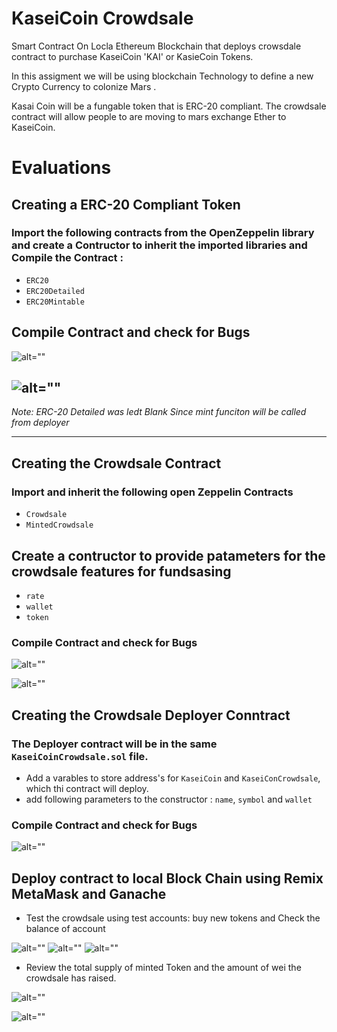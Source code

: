 # KaseiCoin Crowdsale 


Smart Contract On Locla Ethereum Blockchain that deploys crowsdale contract to purchase KaseiCoin 'KAI' or KasieCoin Tokens. 

In this assigment we will be using blockchain Technology to define a new Crypto Currency to colonize Mars . 

Kasai Coin will be a fungable token that is ERC-20 compliant. The crowdsale contract will allow people to are moving to mars exchange Ether to KaseiCoin. 

# Evaluations 

## Creating a ERC-20 Compliant Token 

### Import the following contracts from the OpenZeppelin library and create a Contructor to inherit the imported libraries and Compile the Contract :

* `ERC20`
* `ERC20Detailed`
* `ERC20Mintable`

## Compile Contract and check for Bugs

![alt=""](Images/KaseiCoin_Contract.png)

![alt=""](Images/CaseiCoin_Contract_deployed.png)
----------------------

*Note: ERC-20 Detailed was ledt Blank Since mint funciton will be called from deployer*

_______________________________

## Creating the Crowdsale Contract


### Import and inherit the following open Zeppelin Contracts 

* `Crowdsale`
* `MintedCrowdsale`

## Create a contructor to provide patameters for the crowdsale features for fundsasing 

* `rate`
* `wallet`
* `token`


### Compile Contract and check for Bugs

![alt=""](Images/KaseiCoin_crowsale_Constructor.png)

![alt=""](Images/KasiCoin_Crowdsale_compiled.png)

## Creating the Crowdsale Deployer Conntract

### The Deployer contract will be in the same `KaseiCoinCrowdsale.sol` file. 

* Add a varables to store address's for `KaseiCoin` and `KaseiConCrowdsale`, which thi contract will deploy.
* add following parameters to the constructor : `name`, `symbol` and `wallet`

### Compile Contract and check for Bugs

![alt=""](Images/KasiCoin_Crowdsale_compiled.png)

## Deploy contract to local Block Chain using Remix MetaMask and Ganache

* Test the crowdsale using test accounts: buy new tokens and Check the balance of account

![alt=""](Images/MetaMask_wallet_contract_deployment.png)
![alt=""](Images/Ganache_Contract_Deployer.png)
![alt=""](Images/Crowdsale_contract_Pre_Purchase.png)


* Review the total supply of minted Token and the amount of wei the crowdsale has raised.

![alt=""](Images/Ganache_Contract_call_BuyToken_Transaction.png)

![alt=""](Images/Balance_Total_Supply_call.png)
